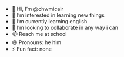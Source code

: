 - 👋 Hi, I’m @chwmicalr
- 👀 I’m interested in learning new things
- 🌱 I’m currently learning english
- 💞️ I’m looking to collaborate in any way i can
- 📫 Reach me at school
- 😄 Pronouns: he him
- ⚡ Fun fact: none

<!---
chwmicalr/chwmicalr is a ✨ special ✨ repository because its `README.md` (this file) appears on your GitHub profile.
You can click the Preview link to take a look at your changes.
--->
